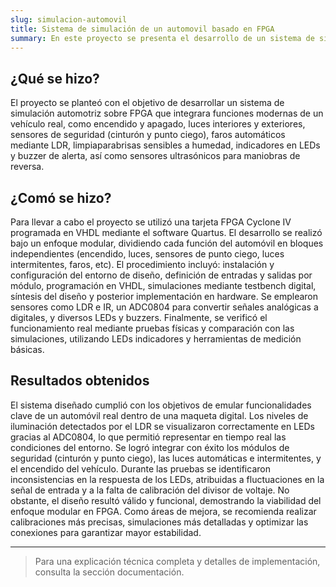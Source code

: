 ```yaml
---
slug: simulacion-automovil
title: Sistema de simulación de un automovil basado en FPGA
summary: En este proyecto se presenta el desarrollo de un sistema de simulación automotriz que integra diversas funcionalidades modernas, utilizando una tarjeta FPGA como nucleo de control.
---
```


## ¿Qué se hizo?

El proyecto se planteó con el objetivo de desarrollar un sistema de simulación automotriz sobre FPGA que integrara funciones modernas de un vehículo real, como encendido y apagado, luces interiores y exteriores, sensores de seguridad (cinturón y punto ciego), faros automáticos mediante LDR, limpiaparabrisas sensibles a humedad, indicadores en LEDs y buzzer de alerta, así como sensores ultrasónicos para maniobras de reversa.

## ¿Comó se hizo?

Para llevar a cabo el proyecto se utilizó una tarjeta FPGA Cyclone IV programada en VHDL mediante el software Quartus. El desarrollo se realizó bajo un enfoque modular, dividiendo cada función del automóvil en bloques independientes (encendido, luces, sensores de punto ciego, luces intermitentes, faros, etc).
El procedimiento incluyó: instalación y configuración del entorno de diseño, definición de entradas y salidas por módulo, programación en VHDL, simulaciones mediante testbench digital, síntesis del diseño y posterior implementación en hardware. Se emplearon sensores como LDR e IR, un ADC0804 para convertir señales analógicas a digitales, y diversos  LEDs y buzzers. Finalmente, se verificó el funcionamiento real mediante pruebas físicas y comparación con las simulaciones, utilizando LEDs indicadores y herramientas de medición básicas.

## Resultados obtenidos

El sistema diseñado cumplió con los objetivos de emular funcionalidades clave de un automóvil real dentro de una maqueta digital. Los niveles de iluminación detectados por el LDR se visualizaron correctamente en LEDs gracias al ADC0804, lo que permitió representar en tiempo real las condiciones del entorno. Se logró integrar con éxito los módulos de seguridad (cinturón y punto ciego), las luces automáticas e intermitentes, y el encendido del vehículo.
Durante las pruebas se identificaron inconsistencias en la respuesta de los LEDs, atribuidas a fluctuaciones en la señal de entrada y a la falta de calibración del divisor de voltaje. No obstante, el diseño resultó válido y funcional, demostrando la viabilidad del enfoque modular en FPGA. Como áreas de mejora, se recomienda realizar calibraciones más precisas, simulaciones más detalladas y optimizar las conexiones para garantizar mayor estabilidad.

---

> Para una explicación técnica completa y detalles de implementación, consulta la sección documentación.